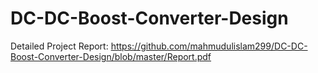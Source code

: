 # DC-DC-Boost-Converter-Design
Detailed Project Report: https://github.com/mahmudulislam299/DC-DC-Boost-Converter-Design/blob/master/Report.pdf
